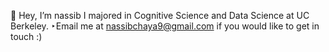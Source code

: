 
 👋 Hey, I’m nassib I majored in Cognitive Science and Data Science at UC Berkeley. 
 ‣Email me at nassibchaya9@gmail.com if you would like to get in touch :)

<!--
**nassib1/nassib1** is a ✨ _special_ ✨ repository because its `README.md` (this file) appears on your GitHub profile.

Here are some ideas to get you started:

- 🔭 I’m currently working on ...
- 🌱 I’m currently learning ...
- 👯 I’m looking to collaborate on ...
- 🤔 I’m looking for help with ...
- 💬 Ask me about ...
- 📫 How to reach me: ...
- 😄 Pronouns: ...
- ⚡ Fun fact: ...
-->
